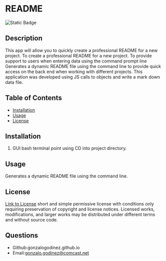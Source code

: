 # README
  
![Static Badge](https://img.shields.io/badge/license-MIT-blue)


## Description
This app will allow you to quickly create a professional README for a new project.
To create a professional README for a new project.
To provide support to users when entering data using the command prompt line
Generates a dynamic README file using the command line to provide quick access on the back end when working with different projects.
This application was developed using JS calls to objects and write a mark down data file. 

## Table of Contents

- [Installation](#installation)
- [Usage](#usage)
- [License](#license)

## Installation
1.	GUI bash terminal point using CD into project directory.

## Usage
Generates a dynamic README file using the command line.

## License
[Link to License](https://choosealicense.com/licenses/mit/)
short and simple permissive license with conditions only requiring preservation of copyright and license notices. Licensed works, modifications, and larger works may be distributed under different terms and without source code.

## Questions

- Github:gonzalogodinez.github.io
- Email:gonzalo.godinez@comcast.net 


